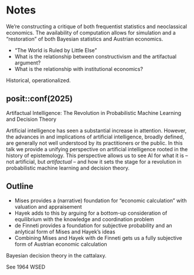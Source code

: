 # Notes


We’re constructing a critique of both frequentist statistics and
neoclassical economics. The availability of computation allows for
simulation and a “restoration” of both Bayesian statistics and Austrian
economics.

- “The World is Ruled by Little Else”
- What is the relationship between constructivism and the artifactual
  argument?
- What is the relationship with institutional economics?

Historical, operationalized.

## posit::conf(2025)

Artifactual Intelligence: The Revolution in Probabilistic Machine
Learning and Decision Theory

Artificial intelligence has seen a substantial increase in attention.
However, the advances in and implications of artificial intelligence,
broadly defined, are generally not well understood by its practitioners
or the public. In this talk we provide a unifying perspective on
artificial intelligence rooted in the history of epistemology. This
perspective allows us to see AI for what it is – not artificial, but
*artifactual* – and how it sets the stage for a revolution in
probabilistic machine learning and decision theory.

## Outline

- Mises provides a (narrative) foundation for “economic calculation”
  with valuation and appraisement
- Hayek adds to this by arguing for a bottom-up consideration of
  equilibrium with the knowledge and coordination problem
- de Finneti provides a foundation for subjective probability and an
  anlytical form of Mises and Hayek’s ideas
- Combining Mises and Hayek with de Finneti gets us a fully subjective
  form of Austrian economic calculation

Bayesian decision theory in the cattalaxy.

See 1964 WSED
